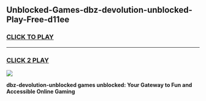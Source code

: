 
## Unblocked-Games-dbz-devolution-unblocked-Play-Free-d11ee
<h3>
<a href="https://premium76.site?title=dbz-devolution-unblocked&ref=22A">CLICK TO PLAY</a></h3>
<hr>

<h3>
<a href="https://premium76.site?title=dbz-devolution-unblocked&ref=22A">CLICK 2 PLAY</a>
  
</h3>

<a href="https://premium76.site?title=dbz-devolution-unblocked&ref=22A"><img src="https://clearcache.store/games.png"></a>


**dbz-devolution-unblocked games unblocked: Your Gateway to Fun and Accessible Online Gaming**
